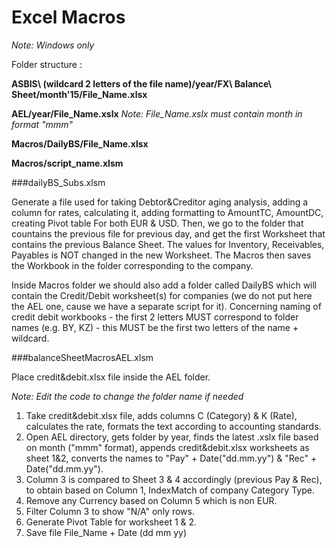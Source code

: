 # Excel Macros 

*Note: Windows only*

Folder structure :

**ASBIS\ (wildcard 2 letters of the file name)/year/FX\ Balance\ Sheet/month'15/File_Name.xlsx**</br>

**AEL/year/File_Name.xslx** 
*Note: File_Name.xslx must contain month in format "mmm"*</br>

**Macros/DailyBS/File_Name.xlsx**</br>

**Macros/script_name.xlsm**</br>

###dailyBS_Subs.xlsm

Generate a file used for taking Debtor&Creditor aging analysis, adding a column for rates, calculating it, adding formatting to AmountTC, AmountDC, creating Pivot table For both EUR & USD. Then, we go to the folder that countains the previous file for previous day, and get the first Worksheet that contains the previous Balance Sheet. The values for Inventory, Receivables, Payables is NOT changed in the new Worksheet. The Macros then saves the Workbook in the folder corresponding to the company.

Inside Macros folder we should also add a folder called DailyBS which will contain the Credit/Debit worksheet(s) for companies (we do not put here the AEL one, cause we have a separate script for it). Concerning naming of credit debit workbooks - the first 2 letters MUST correspond to folder names (e.g. BY, KZ) - this MUST be the first two letters of the name + wildcard.

###balanceSheetMacrosAEL.xlsm

Place credit&debit.xlsx file inside the AEL folder.

*Note: Edit the code to change the folder name if needed*

1. Take credit&debit.xlsx file, adds columns C (Category) & K (Rate), calculates the rate, formats the text according to accounting standards. 
2. Open AEL directory, gets folder by year, finds the latest .xslx file based on month ("mmm" format), appends credit&debit.xlsx worksheets as sheet 1&2, converts the names to "Pay" + Date("dd.mm.yy") & "Rec" + Date("dd.mm.yy").
3. Column 3 is compared to Sheet 3 & 4 accordingly (previous Pay & Rec), to obtain based on Column 1, IndexMatch of company Category Type.
4. Remove any Currency based on Column 5 which is non EUR.
5. Filter Column 3 to show "N/A" only rows.
6. Generate Pivot Table for worksheet 1 & 2.
7. Save file File_Name + Date (dd mm yy)


